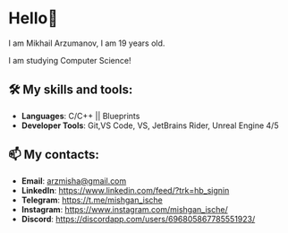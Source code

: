 # Hello👋

I am Mikhail Arzumanov, I am 19 years old. 

I am studying Computer Science!

## 🛠️ My skills and tools:
- **Languages**: C/C++ || Blueprints
- **Developer Tools**: Git,VS Code, VS, JetBrains Rider, Unreal Engine 4/5

## 📫 My contacts:
- **Email**: arzmisha@gmail.com
- **LinkedIn**: https://www.linkedin.com/feed/?trk=hb_signin
- **Telegram**: https://t.me/mishgan_ische
- **Instagram**: https://www.instagram.com/mishgan_ische/
- **Discord**: https://discordapp.com/users/696805867785551923/
